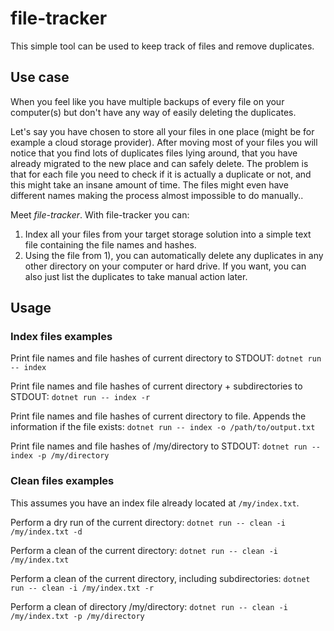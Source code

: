 # file-tracker
This simple tool can be used to keep track of files and remove duplicates.

## Use case

When you feel like you have multiple backups of every file on your computer(s)
but don't have any way of easily deleting the duplicates.

Let's say you have chosen to store all your files in one place (might be for
example a cloud storage provider). After moving most of your files you will
notice that you find lots of duplicates files lying around, that you have
already migrated to the new place and can safely delete. The problem is that
for each file you need to check if it is actually a duplicate or not, and
this might take an insane amount of time. The files might even have different
names making the process almost impossible to do manually..

Meet *file-tracker*. With file-tracker you can:
1) Index all your files  from your target storage solution into a simple text
   file containing the file names and hashes.
2) Using the file from 1), you can automatically delete any duplicates in any
   other directory on your computer or hard drive. If you want, you can also just
   list the duplicates to take manual action later.

## Usage

### Index files examples

Print file names and file hashes of current directory to STDOUT:
`dotnet run -- index`

Print file names and file hashes of current directory + subdirectories to STDOUT:
`dotnet run -- index -r`

Print file names and file hashes of current directory to file. Appends the
information if the file exists:
`dotnet run -- index -o /path/to/output.txt`

Print file names and file hashes of /my/directory to STDOUT:
`dotnet run -- index -p /my/directory`

### Clean files examples

This assumes you have an index file already located at `/my/index.txt`.

Perform a dry run of the current directory:
`dotnet run -- clean -i /my/index.txt -d`

Perform a clean of the current directory:
`dotnet run -- clean -i /my/index.txt`

Perform a clean of the current directory, including subdirectories:
`dotnet run -- clean -i /my/index.txt -r`

Perform a clean of directory /my/directory:
`dotnet run -- clean -i /my/index.txt -p /my/directory`
